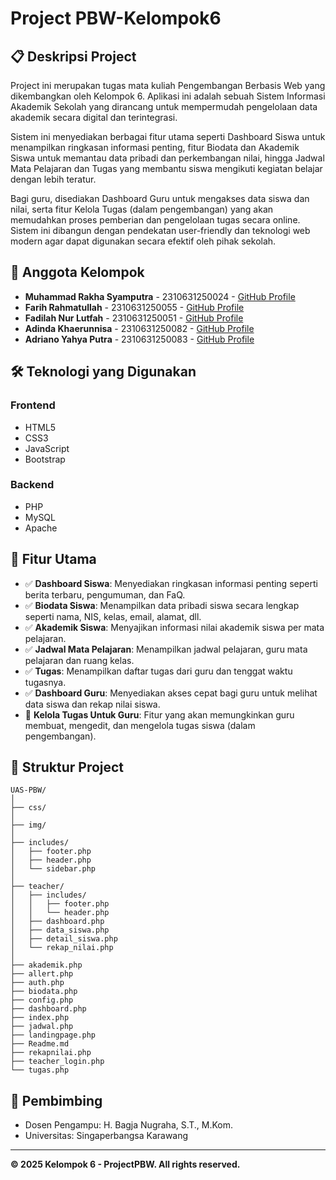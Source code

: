 # Project PBW-Kelompok6

## 📋 Deskripsi Project
Project ini merupakan tugas mata kuliah Pengembangan Berbasis Web yang dikembangkan oleh Kelompok 6. Aplikasi ini adalah sebuah Sistem Informasi Akademik Sekolah yang dirancang untuk mempermudah pengelolaan data akademik secara digital dan terintegrasi.

Sistem ini menyediakan berbagai fitur utama seperti Dashboard Siswa untuk menampilkan ringkasan informasi penting, fitur Biodata dan Akademik Siswa untuk memantau data pribadi dan perkembangan nilai, hingga Jadwal Mata Pelajaran dan Tugas yang membantu siswa mengikuti kegiatan belajar dengan lebih teratur. 

Bagi guru, disediakan Dashboard Guru untuk mengakses data siswa dan nilai, serta fitur Kelola Tugas (dalam pengembangan) yang akan memudahkan proses pemberian dan pengelolaan tugas secara online. Sistem ini dibangun dengan pendekatan user-friendly dan teknologi web modern agar dapat digunakan secara efektif oleh pihak sekolah.


## 👥 Anggota Kelompok
- **Muhammad Rakha Syamputra** - 2310631250024 - [GitHub Profile](https://github.com/couraa0)
- **Farih Rahmatullah** - 2310631250055 - [GitHub Profile](https://github.com/farih-r)
- **Fadilah Nur Lutfah** - 2310631250051 - [GitHub Profile](https://github.com/fadnnl)
- **Adinda Khaerunnisa** - 2310631250082 - [GitHub Profile](https://github.com/adindakhae)
- **Adriano Yahya Putra** - 2310631250083 - [GitHub Profile](https://github.com/adrianoyp)

## 🛠️ Teknologi yang Digunakan
### Frontend
- HTML5
- CSS3
- JavaScript
- Bootstrap 

### Backend
- PHP
- MySQL
- Apache


## 🚀 Fitur Utama
- ✅ **Dashboard Siswa**: Menyediakan ringkasan informasi penting seperti berita terbaru, pengumuman, dan FaQ.
- ✅ **Biodata Siswa**: Menampilkan data pribadi siswa secara lengkap seperti nama, NIS, kelas, email, alamat, dll.
- ✅ **Akademik Siswa**: Menyajikan informasi nilai akademik siswa per mata pelajaran.
- ✅ **Jadwal Mata Pelajaran**: Menampilkan jadwal pelajaran, guru mata pelajaran dan ruang kelas.
- ✅ **Tugas**: Menampilkan daftar tugas dari guru dan tenggat waktu tugasnya.
- ✅ **Dashboard Guru**: Menyediakan akses cepat bagi guru untuk melihat data siswa dan rekap nilai siswa.
- 🔧 **Kelola Tugas Untuk Guru**: Fitur yang akan memungkinkan guru membuat, mengedit, dan mengelola tugas siswa (dalam pengembangan).


## 📁 Struktur Project
```
UAS-PBW/
│
├── css/
│
├── img/
│
├── includes/
│   ├── footer.php
│   ├── header.php
│   └── sidebar.php
│
├── teacher/
│   ├── includes/
│   │   ├── footer.php
│   │   └── header.php
│   ├── dashboard.php
│   ├── data_siswa.php
│   ├── detail_siswa.php
│   └── rekap_nilai.php
│
├── akademik.php
├── allert.php
├── auth.php
├── biodata.php
├── config.php
├── dashboard.php
├── index.php
├── jadwal.php
├── landingpage.php
├── Readme.md
├── rekapnilai.php
├── teacher_login.php
└── tugas.php
```


## 🙏 Pembimbing
- Dosen Pengampu: H. Bagja Nugraha, S.T., M.Kom.
- Universitas: Singaperbangsa Karawang

---
**© 2025 Kelompok 6 - ProjectPBW. All rights reserved.**
